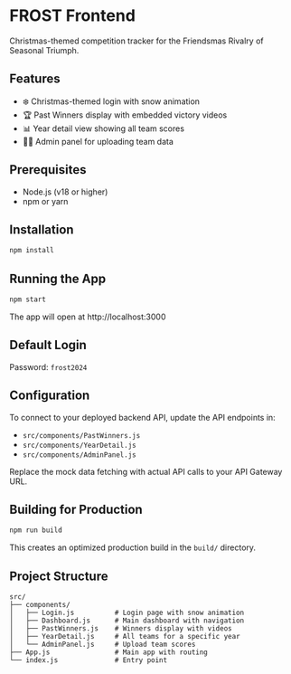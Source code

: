 # FROST Frontend

Christmas-themed competition tracker for the Friendsmas Rivalry of Seasonal Triumph.

## Features

- ❄️ Christmas-themed login with snow animation
- 🏆 Past Winners display with embedded victory videos
- 📊 Year detail view showing all team scores
- 👨‍💼 Admin panel for uploading team data

## Prerequisites

- Node.js (v18 or higher)
- npm or yarn

## Installation

```bash
npm install
```

## Running the App

```bash
npm start
```

The app will open at http://localhost:3000

## Default Login

Password: `frost2024`

## Configuration

To connect to your deployed backend API, update the API endpoints in:
- `src/components/PastWinners.js`
- `src/components/YearDetail.js`
- `src/components/AdminPanel.js`

Replace the mock data fetching with actual API calls to your API Gateway URL.

## Building for Production

```bash
npm run build
```

This creates an optimized production build in the `build/` directory.

## Project Structure

```
src/
├── components/
│   ├── Login.js          # Login page with snow animation
│   ├── Dashboard.js      # Main dashboard with navigation
│   ├── PastWinners.js    # Winners display with videos
│   ├── YearDetail.js     # All teams for a specific year
│   └── AdminPanel.js     # Upload team scores
├── App.js                # Main app with routing
└── index.js              # Entry point
```
